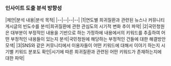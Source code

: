 ### 인사이트 도출 분석 방향성

|제안|분석 내용|분석 목적|
|--|--|--|--|
|1|연도별 희귀질환과 관련된 뉴스나 커뮤니티 게시글의 빈도수를 분석|희귀질환에 관한 관심도의 시기적 변화 추이 파악|
|2|국민청원은 대부분이 부정적인 내용을 기반으로 하는 가정하에 내용에서의 키워드를 추출하여 어떤 부정적인 내용들이 있는지 분석|국민청원에 해당하는 부정적인 건들에 대한 해결방안 모색|
|3|SNS와 같은 커뮤니티에서 이용자들이 어떤 키워드에 대해서 이야기 하는지 시기별 키워드 분포도 확인|시기에 따른 희귀질환과 관련된 어떤 키워드가 존재하는지에 대한 파악|
